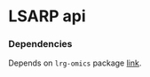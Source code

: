 # LSARP api


### Dependencies

Depends on `lrg-omics` package [link](https://github.com/LSARP/lrg-omics).

